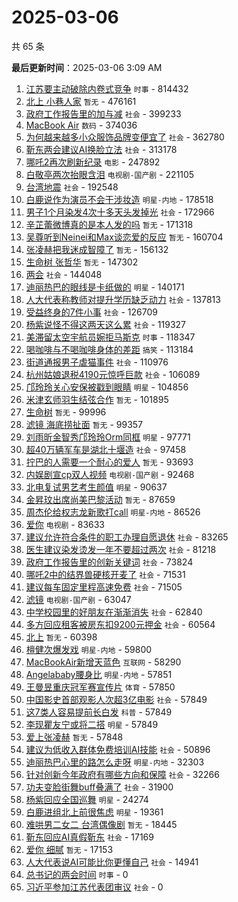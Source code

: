 # 2025-03-06

共 65 条


<!-- BEGIN -->

**最后更新时间**：2025-03-06 3:09 AM
1. [江苏要主动破除内卷式竞争](https://m.weibo.cn/search?containerid=100103type%3D1%26t%3D10%26q%3D%23%E6%B1%9F%E8%8B%8F%E8%A6%81%E4%B8%BB%E5%8A%A8%E7%A0%B4%E9%99%A4%E5%86%85%E5%8D%B7%E5%BC%8F%E7%AB%9E%E4%BA%89%23&stream_entry_id=31&isnewpage=1&extparam=seat%3D1%26filter_type%3Drealtimehot%26realpos%3D1%26c_type%3D31%26cate%3D5001%26band_rank%3D1%26lcate%3D5001%26stream_entry_id%3D31%26pos%3D0%26q%3D%2523%25E6%25B1%259F%25E8%258B%258F%25E8%25A6%2581%25E4%25B8%25BB%25E5%258A%25A8%25E7%25A0%25B4%25E9%2599%25A4%25E5%2586%2585%25E5%258D%25B7%25E5%25BC%258F%25E7%25AB%259E%25E4%25BA%2589%2523%26dgr%3D0%26flag%3D1%26display_time%3D1741192686%26pre_seqid%3D17411926859970364372757) `时事` - 814432
2. [北上 小巷人家](https://m.weibo.cn/search?containerid=100103type%3D1%26t%3D10%26q%3D%E5%8C%97%E4%B8%8A+%E5%B0%8F%E5%B7%B7%E4%BA%BA%E5%AE%B6&stream_entry_id=31&isnewpage=1&extparam=seat%3D1%26filter_type%3Drealtimehot%26realpos%3D2%26c_type%3D31%26cate%3D5001%26band_rank%3D2%26lcate%3D5001%26stream_entry_id%3D31%26pos%3D1%26q%3D%25E5%258C%2597%25E4%25B8%258A%2520%25E5%25B0%258F%25E5%25B7%25B7%25E4%25BA%25BA%25E5%25AE%25B6%26dgr%3D0%26flag%3D2%26display_time%3D1741192686%26pre_seqid%3D17411926859970364372757) `暂无` - 476161
3. [政府工作报告里的加与减](https://m.weibo.cn/search?containerid=100103type%3D1%26t%3D10%26q%3D%23%E6%94%BF%E5%BA%9C%E5%B7%A5%E4%BD%9C%E6%8A%A5%E5%91%8A%E9%87%8C%E7%9A%84%E5%8A%A0%E4%B8%8E%E5%87%8F%23&stream_entry_id=31&isnewpage=1&extparam=seat%3D1%26filter_type%3Drealtimehot%26realpos%3D3%26c_type%3D31%26cate%3D5001%26band_rank%3D3%26lcate%3D5001%26stream_entry_id%3D31%26pos%3D2%26q%3D%2523%25E6%2594%25BF%25E5%25BA%259C%25E5%25B7%25A5%25E4%25BD%259C%25E6%258A%25A5%25E5%2591%258A%25E9%2587%258C%25E7%259A%2584%25E5%258A%25A0%25E4%25B8%258E%25E5%2587%258F%2523%26dgr%3D0%26flag%3D0%26display_time%3D1741192686%26pre_seqid%3D17411926859970364372757) `社会` - 399233
4. [MacBook Air](https://m.weibo.cn/search?containerid=100103type%3D1%26t%3D10%26q%3D%23MacBook+Air%23&stream_entry_id=31&isnewpage=1&extparam=seat%3D1%26filter_type%3Drealtimehot%26realpos%3D4%26c_type%3D31%26cate%3D5001%26band_rank%3D4%26lcate%3D5001%26stream_entry_id%3D31%26pos%3D3%26q%3D%2523MacBook%2520Air%2523%26dgr%3D0%26flag%3D1%26display_time%3D1741192686%26pre_seqid%3D17411926859970364372757) `数码` - 374036
5. [为何越来越多小众服饰品牌变便宜了](https://m.weibo.cn/search?containerid=100103type%3D1%26t%3D10%26q%3D%23%E4%B8%BA%E4%BD%95%E8%B6%8A%E6%9D%A5%E8%B6%8A%E5%A4%9A%E5%B0%8F%E4%BC%97%E6%9C%8D%E9%A5%B0%E5%93%81%E7%89%8C%E5%8F%98%E4%BE%BF%E5%AE%9C%E4%BA%86%23&stream_entry_id=31&isnewpage=1&extparam=seat%3D1%26filter_type%3Drealtimehot%26realpos%3D5%26c_type%3D31%26cate%3D5001%26band_rank%3D5%26lcate%3D5001%26stream_entry_id%3D31%26pos%3D4%26q%3D%2523%25E4%25B8%25BA%25E4%25BD%2595%25E8%25B6%258A%25E6%259D%25A5%25E8%25B6%258A%25E5%25A4%259A%25E5%25B0%258F%25E4%25BC%2597%25E6%259C%258D%25E9%25A5%25B0%25E5%2593%2581%25E7%2589%258C%25E5%258F%2598%25E4%25BE%25BF%25E5%25AE%259C%25E4%25BA%2586%2523%26dgr%3D0%26flag%3D1%26display_time%3D1741192686%26pre_seqid%3D17411926859970364372757) `社会` - 362780
6. [靳东两会建议AI换脸立法](https://m.weibo.cn/search?containerid=100103type%3D1%26t%3D10%26q%3D%23%E9%9D%B3%E4%B8%9C%E4%B8%A4%E4%BC%9A%E5%BB%BA%E8%AE%AEAI%E6%8D%A2%E8%84%B8%E7%AB%8B%E6%B3%95%23&stream_entry_id=31&isnewpage=1&extparam=seat%3D1%26filter_type%3Drealtimehot%26realpos%3D6%26c_type%3D31%26cate%3D5001%26band_rank%3D6%26lcate%3D5001%26stream_entry_id%3D31%26pos%3D5%26q%3D%2523%25E9%259D%25B3%25E4%25B8%259C%25E4%25B8%25A4%25E4%25BC%259A%25E5%25BB%25BA%25E8%25AE%25AEAI%25E6%258D%25A2%25E8%2584%25B8%25E7%25AB%258B%25E6%25B3%2595%2523%26dgr%3D0%26flag%3D0%26display_time%3D1741192686%26pre_seqid%3D17411926859970364372757) `社会` - 313178
7. [哪吒2再次刷新纪录](https://m.weibo.cn/search?containerid=100103type%3D1%26t%3D10%26q%3D%23%E5%93%AA%E5%90%922%E5%86%8D%E6%AC%A1%E5%88%B7%E6%96%B0%E7%BA%AA%E5%BD%95%23&stream_entry_id=31&isnewpage=1&extparam=seat%3D1%26filter_type%3Drealtimehot%26realpos%3D7%26c_type%3D31%26cate%3D5001%26band_rank%3D7%26lcate%3D5001%26stream_entry_id%3D31%26pos%3D6%26q%3D%2523%25E5%2593%25AA%25E5%2590%25922%25E5%2586%258D%25E6%25AC%25A1%25E5%2588%25B7%25E6%2596%25B0%25E7%25BA%25AA%25E5%25BD%2595%2523%26dgr%3D0%26flag%3D0%26display_time%3D1741192686%26pre_seqid%3D17411926859970364372757) `电影` - 247892
8. [白敬亭两次抬眼含泪](https://m.weibo.cn/search?containerid=100103type%3D1%26t%3D10%26q%3D%23%E7%99%BD%E6%95%AC%E4%BA%AD%E4%B8%A4%E6%AC%A1%E6%8A%AC%E7%9C%BC%E5%90%AB%E6%B3%AA%23&stream_entry_id=31&isnewpage=1&extparam=seat%3D1%26filter_type%3Drealtimehot%26realpos%3D8%26c_type%3D31%26cate%3D5001%26band_rank%3D8%26lcate%3D5001%26stream_entry_id%3D31%26pos%3D7%26q%3D%2523%25E7%2599%25BD%25E6%2595%25AC%25E4%25BA%25AD%25E4%25B8%25A4%25E6%25AC%25A1%25E6%258A%25AC%25E7%259C%25BC%25E5%2590%25AB%25E6%25B3%25AA%2523%26dgr%3D0%26flag%3D1%26display_time%3D1741192686%26pre_seqid%3D17411926859970364372757) `电视剧-国产剧` - 221105
9. [台湾地震](https://m.weibo.cn/search?containerid=100103type%3D1%26t%3D10%26q%3D%E5%8F%B0%E6%B9%BE%E5%9C%B0%E9%9C%87&stream_entry_id=31&isnewpage=1&extparam=seat%3D1%26filter_type%3Drealtimehot%26realpos%3D9%26c_type%3D31%26cate%3D5001%26band_rank%3D9%26lcate%3D5001%26stream_entry_id%3D31%26pos%3D8%26q%3D%25E5%258F%25B0%25E6%25B9%25BE%25E5%259C%25B0%25E9%259C%2587%26dgr%3D0%26flag%3D1%26display_time%3D1741192686%26pre_seqid%3D17411926859970364372757) `社会` - 192548
10. [白鹿说作为演员不会干涉妆造](https://m.weibo.cn/search?containerid=100103type%3D1%26t%3D10%26q%3D%23%E7%99%BD%E9%B9%BF%E8%AF%B4%E4%BD%9C%E4%B8%BA%E6%BC%94%E5%91%98%E4%B8%8D%E4%BC%9A%E5%B9%B2%E6%B6%89%E5%A6%86%E9%80%A0%23&stream_entry_id=31&isnewpage=1&extparam=seat%3D1%26filter_type%3Drealtimehot%26realpos%3D10%26c_type%3D31%26cate%3D5001%26band_rank%3D10%26lcate%3D5001%26stream_entry_id%3D31%26pos%3D9%26q%3D%2523%25E7%2599%25BD%25E9%25B9%25BF%25E8%25AF%25B4%25E4%25BD%259C%25E4%25B8%25BA%25E6%25BC%2594%25E5%2591%2598%25E4%25B8%258D%25E4%25BC%259A%25E5%25B9%25B2%25E6%25B6%2589%25E5%25A6%2586%25E9%2580%25A0%2523%26dgr%3D0%26flag%3D0%26display_time%3D1741192686%26pre_seqid%3D17411926859970364372757) `明星-内地` - 178518
11. [男子1个月染发4次十多天头发掉光](https://m.weibo.cn/search?containerid=100103type%3D1%26t%3D10%26q%3D%23%E7%94%B7%E5%AD%901%E4%B8%AA%E6%9C%88%E6%9F%93%E5%8F%914%E6%AC%A1%E5%8D%81%E5%A4%9A%E5%A4%A9%E5%A4%B4%E5%8F%91%E6%8E%89%E5%85%89%23&stream_entry_id=31&isnewpage=1&extparam=seat%3D1%26filter_type%3Drealtimehot%26realpos%3D11%26c_type%3D31%26cate%3D5001%26band_rank%3D11%26lcate%3D5001%26stream_entry_id%3D31%26pos%3D10%26q%3D%2523%25E7%2594%25B7%25E5%25AD%25901%25E4%25B8%25AA%25E6%259C%2588%25E6%259F%2593%25E5%258F%25914%25E6%25AC%25A1%25E5%258D%2581%25E5%25A4%259A%25E5%25A4%25A9%25E5%25A4%25B4%25E5%258F%2591%25E6%258E%2589%25E5%2585%2589%2523%26dgr%3D0%26flag%3D1%26display_time%3D1741192686%26pre_seqid%3D17411926859970364372757) `社会` - 172966
12. [辛芷蕾微博真的是本人发的吗](https://m.weibo.cn/search?containerid=100103type%3D1%26t%3D10%26q%3D%E8%BE%9B%E8%8A%B7%E8%95%BE%E5%BE%AE%E5%8D%9A%E7%9C%9F%E7%9A%84%E6%98%AF%E6%9C%AC%E4%BA%BA%E5%8F%91%E7%9A%84%E5%90%97&stream_entry_id=31&isnewpage=1&extparam=seat%3D1%26filter_type%3Drealtimehot%26realpos%3D12%26c_type%3D31%26cate%3D5001%26band_rank%3D12%26lcate%3D5001%26stream_entry_id%3D31%26pos%3D11%26q%3D%25E8%25BE%259B%25E8%258A%25B7%25E8%2595%25BE%25E5%25BE%25AE%25E5%258D%259A%25E7%259C%259F%25E7%259A%2584%25E6%2598%25AF%25E6%259C%25AC%25E4%25BA%25BA%25E5%258F%2591%25E7%259A%2584%25E5%2590%2597%26dgr%3D0%26flag%3D2%26display_time%3D1741192686%26pre_seqid%3D17411926859970364372757) `暂无` - 171318
13. [吴尊听到Neinei和Max谈恋爱的反应](https://m.weibo.cn/search?containerid=100103type%3D1%26t%3D10%26q%3D%E5%90%B4%E5%B0%8A%E5%90%AC%E5%88%B0Neinei%E5%92%8CMax%E8%B0%88%E6%81%8B%E7%88%B1%E7%9A%84%E5%8F%8D%E5%BA%94&stream_entry_id=31&isnewpage=1&extparam=seat%3D1%26filter_type%3Drealtimehot%26realpos%3D13%26c_type%3D31%26cate%3D5001%26band_rank%3D13%26lcate%3D5001%26stream_entry_id%3D31%26pos%3D12%26q%3D%25E5%2590%25B4%25E5%25B0%258A%25E5%2590%25AC%25E5%2588%25B0Neinei%25E5%2592%258CMax%25E8%25B0%2588%25E6%2581%258B%25E7%2588%25B1%25E7%259A%2584%25E5%258F%258D%25E5%25BA%2594%26dgr%3D0%26flag%3D2%26display_time%3D1741192686%26pre_seqid%3D17411926859970364372757) `暂无` - 160704
14. [张凌赫把我迷成智障了](https://m.weibo.cn/search?containerid=100103type%3D1%26t%3D10%26q%3D%E5%BC%A0%E5%87%8C%E8%B5%AB%E6%8A%8A%E6%88%91%E8%BF%B7%E6%88%90%E6%99%BA%E9%9A%9C%E4%BA%86&stream_entry_id=31&isnewpage=1&extparam=seat%3D1%26filter_type%3Drealtimehot%26realpos%3D14%26c_type%3D31%26cate%3D5001%26band_rank%3D14%26lcate%3D5001%26stream_entry_id%3D31%26pos%3D13%26q%3D%25E5%25BC%25A0%25E5%2587%258C%25E8%25B5%25AB%25E6%258A%258A%25E6%2588%2591%25E8%25BF%25B7%25E6%2588%2590%25E6%2599%25BA%25E9%259A%259C%25E4%25BA%2586%26dgr%3D0%26flag%3D0%26display_time%3D1741192686%26pre_seqid%3D17411926859970364372757) `暂无` - 156132
15. [生命树 张哲华](https://m.weibo.cn/search?containerid=100103type%3D1%26t%3D10%26q%3D%E7%94%9F%E5%91%BD%E6%A0%91+%E5%BC%A0%E5%93%B2%E5%8D%8E&stream_entry_id=31&isnewpage=1&extparam=seat%3D1%26filter_type%3Drealtimehot%26realpos%3D15%26c_type%3D31%26cate%3D5001%26band_rank%3D15%26lcate%3D5001%26stream_entry_id%3D31%26pos%3D14%26q%3D%25E7%2594%259F%25E5%2591%25BD%25E6%25A0%2591%2520%25E5%25BC%25A0%25E5%2593%25B2%25E5%258D%258E%26dgr%3D0%26flag%3D0%26display_time%3D1741192686%26pre_seqid%3D17411926859970364372757) `暂无` - 147302
16. [两会](https://m.weibo.cn/search?containerid=100103type%3D1%26t%3D10%26q%3D%E4%B8%A4%E4%BC%9A&stream_entry_id=31&isnewpage=1&extparam=seat%3D1%26filter_type%3Drealtimehot%26realpos%3D16%26c_type%3D31%26cate%3D5001%26band_rank%3D16%26lcate%3D5001%26stream_entry_id%3D31%26pos%3D15%26q%3D%25E4%25B8%25A4%25E4%25BC%259A%26dgr%3D0%26flag%3D0%26display_time%3D1741192686%26pre_seqid%3D17411926859970364372757) `社会` - 144048
17. [迪丽热巴的眼线是卡纸做的](https://m.weibo.cn/search?containerid=100103type%3D1%26t%3D10%26q%3D%23%E8%BF%AA%E4%B8%BD%E7%83%AD%E5%B7%B4%E7%9A%84%E7%9C%BC%E7%BA%BF%E6%98%AF%E5%8D%A1%E7%BA%B8%E5%81%9A%E7%9A%84%23&stream_entry_id=31&isnewpage=1&extparam=seat%3D1%26filter_type%3Drealtimehot%26realpos%3D17%26c_type%3D31%26cate%3D5001%26band_rank%3D17%26lcate%3D5001%26stream_entry_id%3D31%26pos%3D16%26q%3D%2523%25E8%25BF%25AA%25E4%25B8%25BD%25E7%2583%25AD%25E5%25B7%25B4%25E7%259A%2584%25E7%259C%25BC%25E7%25BA%25BF%25E6%2598%25AF%25E5%258D%25A1%25E7%25BA%25B8%25E5%2581%259A%25E7%259A%2584%2523%26dgr%3D0%26flag%3D0%26display_time%3D1741192686%26pre_seqid%3D17411926859970364372757) `明星` - 140171
18. [人大代表称教师对提升学历缺乏动力](https://m.weibo.cn/search?containerid=100103type%3D1%26t%3D10%26q%3D%23%E4%BA%BA%E5%A4%A7%E4%BB%A3%E8%A1%A8%E7%A7%B0%E6%95%99%E5%B8%88%E5%AF%B9%E6%8F%90%E5%8D%87%E5%AD%A6%E5%8E%86%E7%BC%BA%E4%B9%8F%E5%8A%A8%E5%8A%9B%23&stream_entry_id=31&isnewpage=1&extparam=seat%3D1%26filter_type%3Drealtimehot%26realpos%3D18%26c_type%3D31%26cate%3D5001%26band_rank%3D18%26lcate%3D5001%26stream_entry_id%3D31%26pos%3D17%26q%3D%2523%25E4%25BA%25BA%25E5%25A4%25A7%25E4%25BB%25A3%25E8%25A1%25A8%25E7%25A7%25B0%25E6%2595%2599%25E5%25B8%2588%25E5%25AF%25B9%25E6%258F%2590%25E5%258D%2587%25E5%25AD%25A6%25E5%258E%2586%25E7%25BC%25BA%25E4%25B9%258F%25E5%258A%25A8%25E5%258A%259B%2523%26dgr%3D0%26flag%3D0%26display_time%3D1741192686%26pre_seqid%3D17411926859970364372757) `社会` - 137813
19. [受益终身的7件小事](https://m.weibo.cn/search?containerid=100103type%3D1%26t%3D10%26q%3D%23%E5%8F%97%E7%9B%8A%E7%BB%88%E8%BA%AB%E7%9A%847%E4%BB%B6%E5%B0%8F%E4%BA%8B%23&stream_entry_id=31&isnewpage=1&extparam=seat%3D1%26filter_type%3Drealtimehot%26realpos%3D19%26c_type%3D31%26cate%3D5001%26band_rank%3D19%26lcate%3D5001%26stream_entry_id%3D31%26pos%3D18%26q%3D%2523%25E5%258F%2597%25E7%259B%258A%25E7%25BB%2588%25E8%25BA%25AB%25E7%259A%25847%25E4%25BB%25B6%25E5%25B0%258F%25E4%25BA%258B%2523%26dgr%3D0%26flag%3D1%26display_time%3D1741192686%26pre_seqid%3D17411926859970364372757) `社会` - 126709
20. [杨紫说怪不得这两天这么累](https://m.weibo.cn/search?containerid=100103type%3D1%26t%3D10%26q%3D%23%E6%9D%A8%E7%B4%AB%E8%AF%B4%E6%80%AA%E4%B8%8D%E5%BE%97%E8%BF%99%E4%B8%A4%E5%A4%A9%E8%BF%99%E4%B9%88%E7%B4%AF%23&stream_entry_id=31&isnewpage=1&extparam=seat%3D1%26filter_type%3Drealtimehot%26realpos%3D20%26c_type%3D31%26cate%3D5001%26band_rank%3D20%26lcate%3D5001%26stream_entry_id%3D31%26pos%3D19%26q%3D%2523%25E6%259D%25A8%25E7%25B4%25AB%25E8%25AF%25B4%25E6%2580%25AA%25E4%25B8%258D%25E5%25BE%2597%25E8%25BF%2599%25E4%25B8%25A4%25E5%25A4%25A9%25E8%25BF%2599%25E4%25B9%2588%25E7%25B4%25AF%2523%26dgr%3D0%26flag%3D0%26display_time%3D1741192686%26pre_seqid%3D17411926859970364372757) `社会` - 119327
21. [美滞留太空宇航员婉拒马斯克](https://m.weibo.cn/search?containerid=100103type%3D1%26t%3D10%26q%3D%23%E7%BE%8E%E6%BB%9E%E7%95%99%E5%A4%AA%E7%A9%BA%E5%AE%87%E8%88%AA%E5%91%98%E5%A9%89%E6%8B%92%E9%A9%AC%E6%96%AF%E5%85%8B%23&stream_entry_id=31&isnewpage=1&extparam=seat%3D1%26filter_type%3Drealtimehot%26realpos%3D21%26c_type%3D31%26cate%3D5001%26band_rank%3D21%26lcate%3D5001%26stream_entry_id%3D31%26pos%3D20%26q%3D%2523%25E7%25BE%258E%25E6%25BB%259E%25E7%2595%2599%25E5%25A4%25AA%25E7%25A9%25BA%25E5%25AE%2587%25E8%2588%25AA%25E5%2591%2598%25E5%25A9%2589%25E6%258B%2592%25E9%25A9%25AC%25E6%2596%25AF%25E5%2585%258B%2523%26dgr%3D0%26flag%3D0%26display_time%3D1741192686%26pre_seqid%3D17411926859970364372757) `时事` - 118347
22. [喝咖啡与不喝咖啡身体的差距](https://m.weibo.cn/search?containerid=100103type%3D1%26t%3D10%26q%3D%E5%96%9D%E5%92%96%E5%95%A1%E4%B8%8E%E4%B8%8D%E5%96%9D%E5%92%96%E5%95%A1%E8%BA%AB%E4%BD%93%E7%9A%84%E5%B7%AE%E8%B7%9D&stream_entry_id=31&isnewpage=1&extparam=seat%3D1%26filter_type%3Drealtimehot%26realpos%3D22%26c_type%3D31%26cate%3D5001%26band_rank%3D22%26lcate%3D5001%26stream_entry_id%3D31%26pos%3D21%26q%3D%25E5%2596%259D%25E5%2592%2596%25E5%2595%25A1%25E4%25B8%258E%25E4%25B8%258D%25E5%2596%259D%25E5%2592%2596%25E5%2595%25A1%25E8%25BA%25AB%25E4%25BD%2593%25E7%259A%2584%25E5%25B7%25AE%25E8%25B7%259D%26dgr%3D0%26flag%3D0%26display_time%3D1741192686%26pre_seqid%3D17411926859970364372757) `搞笑` - 113184
23. [街道通报男子虐猫事件](https://m.weibo.cn/search?containerid=100103type%3D1%26t%3D10%26q%3D%23%E8%A1%97%E9%81%93%E9%80%9A%E6%8A%A5%E7%94%B7%E5%AD%90%E8%99%90%E7%8C%AB%E4%BA%8B%E4%BB%B6%23&stream_entry_id=31&isnewpage=1&extparam=seat%3D1%26filter_type%3Drealtimehot%26realpos%3D23%26c_type%3D31%26cate%3D5001%26band_rank%3D23%26lcate%3D5001%26stream_entry_id%3D31%26pos%3D22%26q%3D%2523%25E8%25A1%2597%25E9%2581%2593%25E9%2580%259A%25E6%258A%25A5%25E7%2594%25B7%25E5%25AD%2590%25E8%2599%2590%25E7%258C%25AB%25E4%25BA%258B%25E4%25BB%25B6%2523%26dgr%3D0%26flag%3D1%26display_time%3D1741192686%26pre_seqid%3D17411926859970364372757) `社会` - 110976
24. [杭州姑娘退税4190元惊呼巨款](https://m.weibo.cn/search?containerid=100103type%3D1%26t%3D10%26q%3D%23%E6%9D%AD%E5%B7%9E%E5%A7%91%E5%A8%98%E9%80%80%E7%A8%8E4190%E5%85%83%E6%83%8A%E5%91%BC%E5%B7%A8%E6%AC%BE%23&stream_entry_id=31&isnewpage=1&extparam=seat%3D1%26filter_type%3Drealtimehot%26realpos%3D24%26c_type%3D31%26cate%3D5001%26band_rank%3D24%26lcate%3D5001%26stream_entry_id%3D31%26pos%3D23%26q%3D%2523%25E6%259D%25AD%25E5%25B7%259E%25E5%25A7%2591%25E5%25A8%2598%25E9%2580%2580%25E7%25A8%258E4190%25E5%2585%2583%25E6%2583%258A%25E5%2591%25BC%25E5%25B7%25A8%25E6%25AC%25BE%2523%26dgr%3D0%26flag%3D0%26display_time%3D1741192686%26pre_seqid%3D17411926859970364372757) `社会` - 106089
25. [邝玲玲关心安保被戳到眼睛](https://m.weibo.cn/search?containerid=100103type%3D1%26t%3D10%26q%3D%23%E9%82%9D%E7%8E%B2%E7%8E%B2%E5%85%B3%E5%BF%83%E5%AE%89%E4%BF%9D%E8%A2%AB%E6%88%B3%E5%88%B0%E7%9C%BC%E7%9D%9B%23&stream_entry_id=31&isnewpage=1&extparam=seat%3D1%26filter_type%3Drealtimehot%26realpos%3D25%26c_type%3D31%26cate%3D5001%26band_rank%3D25%26lcate%3D5001%26stream_entry_id%3D31%26pos%3D24%26q%3D%2523%25E9%2582%259D%25E7%258E%25B2%25E7%258E%25B2%25E5%2585%25B3%25E5%25BF%2583%25E5%25AE%2589%25E4%25BF%259D%25E8%25A2%25AB%25E6%2588%25B3%25E5%2588%25B0%25E7%259C%25BC%25E7%259D%259B%2523%26dgr%3D0%26flag%3D0%26display_time%3D1741192686%26pre_seqid%3D17411926859970364372757) `明星` - 104856
26. [米津玄师羽生结弦合作](https://m.weibo.cn/search?containerid=100103type%3D1%26t%3D10%26q%3D%E7%B1%B3%E6%B4%A5%E7%8E%84%E5%B8%88%E7%BE%BD%E7%94%9F%E7%BB%93%E5%BC%A6%E5%90%88%E4%BD%9C&stream_entry_id=31&isnewpage=1&extparam=seat%3D1%26filter_type%3Drealtimehot%26realpos%3D26%26c_type%3D31%26cate%3D5001%26band_rank%3D26%26lcate%3D5001%26stream_entry_id%3D31%26pos%3D25%26q%3D%25E7%25B1%25B3%25E6%25B4%25A5%25E7%258E%2584%25E5%25B8%2588%25E7%25BE%25BD%25E7%2594%259F%25E7%25BB%2593%25E5%25BC%25A6%25E5%2590%2588%25E4%25BD%259C%26dgr%3D0%26flag%3D0%26display_time%3D1741192686%26pre_seqid%3D17411926859970364372757) `暂无` - 101895
27. [生命树](https://m.weibo.cn/search?containerid=100103type%3D1%26t%3D10%26q%3D%E7%94%9F%E5%91%BD%E6%A0%91&stream_entry_id=31&isnewpage=1&extparam=seat%3D1%26filter_type%3Drealtimehot%26realpos%3D27%26c_type%3D31%26cate%3D5001%26band_rank%3D27%26lcate%3D5001%26stream_entry_id%3D31%26pos%3D26%26q%3D%25E7%2594%259F%25E5%2591%25BD%25E6%25A0%2591%26dgr%3D0%26flag%3D0%26display_time%3D1741192686%26pre_seqid%3D17411926859970364372757) `暂无` - 99996
28. [滤镜 海底捞扯面](https://m.weibo.cn/search?containerid=100103type%3D1%26t%3D10%26q%3D%E6%BB%A4%E9%95%9C+%E6%B5%B7%E5%BA%95%E6%8D%9E%E6%89%AF%E9%9D%A2&stream_entry_id=31&isnewpage=1&extparam=seat%3D1%26filter_type%3Drealtimehot%26realpos%3D28%26c_type%3D31%26cate%3D5001%26band_rank%3D28%26lcate%3D5001%26stream_entry_id%3D31%26pos%3D27%26q%3D%25E6%25BB%25A4%25E9%2595%259C%2520%25E6%25B5%25B7%25E5%25BA%2595%25E6%258D%259E%25E6%2589%25AF%25E9%259D%25A2%26dgr%3D0%26flag%3D0%26display_time%3D1741192686%26pre_seqid%3D17411926859970364372757) `暂无` - 99357
29. [刘雨昕金智秀邝玲玲Orm同框](https://m.weibo.cn/search?containerid=100103type%3D1%26t%3D10%26q%3D%23%E5%88%98%E9%9B%A8%E6%98%95%E9%87%91%E6%99%BA%E7%A7%80%E9%82%9D%E7%8E%B2%E7%8E%B2Orm%E5%90%8C%E6%A1%86%23&stream_entry_id=31&isnewpage=1&extparam=seat%3D1%26lcate%3D5001%26band_rank%3D14%26dgr%3D0%26filter_type%3Drealtimehot%26cate%3D5001%26c_type%3D31%26realpos%3D14%26q%3D%2523%25E5%2588%2598%25E9%259B%25A8%25E6%2598%2595%25E9%2587%2591%25E6%2599%25BA%25E7%25A7%2580%25E9%2582%259D%25E7%258E%25B2%25E7%258E%25B2Orm%25E5%2590%258C%25E6%25A1%2586%2523%26flag%3D1%26pos%3D13%26stream_entry_id%3D31%26display_time%3D1741195401%26pre_seqid%3D17411954016099363186034) `明星` - 97771
30. [超40万辆军车是湖北十堰造](https://m.weibo.cn/search?containerid=100103type%3D1%26t%3D10%26q%3D%23%E8%B6%8540%E4%B8%87%E8%BE%86%E5%86%9B%E8%BD%A6%E6%98%AF%E6%B9%96%E5%8C%97%E5%8D%81%E5%A0%B0%E9%80%A0%23&stream_entry_id=31&isnewpage=1&extparam=seat%3D1%26lcate%3D5001%26band_rank%3D16%26dgr%3D0%26filter_type%3Drealtimehot%26cate%3D5001%26c_type%3D31%26realpos%3D16%26q%3D%2523%25E8%25B6%258540%25E4%25B8%2587%25E8%25BE%2586%25E5%2586%259B%25E8%25BD%25A6%25E6%2598%25AF%25E6%25B9%2596%25E5%258C%2597%25E5%258D%2581%25E5%25A0%25B0%25E9%2580%25A0%2523%26flag%3D0%26pos%3D15%26stream_entry_id%3D31%26display_time%3D1741195401%26pre_seqid%3D17411954016099363186034) `社会` - 97458
31. [拧巴的人需要一个耐心的爱人](https://m.weibo.cn/search?containerid=100103type%3D1%26t%3D10%26q%3D%E6%8B%A7%E5%B7%B4%E7%9A%84%E4%BA%BA%E9%9C%80%E8%A6%81%E4%B8%80%E4%B8%AA%E8%80%90%E5%BF%83%E7%9A%84%E7%88%B1%E4%BA%BA&stream_entry_id=31&isnewpage=1&extparam=seat%3D1%26filter_type%3Drealtimehot%26realpos%3D29%26c_type%3D31%26cate%3D5001%26band_rank%3D29%26lcate%3D5001%26stream_entry_id%3D31%26pos%3D28%26q%3D%25E6%258B%25A7%25E5%25B7%25B4%25E7%259A%2584%25E4%25BA%25BA%25E9%259C%2580%25E8%25A6%2581%25E4%25B8%2580%25E4%25B8%25AA%25E8%2580%2590%25E5%25BF%2583%25E7%259A%2584%25E7%2588%25B1%25E4%25BA%25BA%26dgr%3D0%26flag%3D1%26display_time%3D1741192686%26pre_seqid%3D17411926859970364372757) `暂无` - 93693
32. [内娱剧宣cp双人视频](https://m.weibo.cn/search?containerid=100103type%3D1%26t%3D10%26q%3D%23%E5%86%85%E5%A8%B1%E5%89%A7%E5%AE%A3cp%E5%8F%8C%E4%BA%BA%E8%A7%86%E9%A2%91%23&stream_entry_id=31&isnewpage=1&extparam=seat%3D1%26filter_type%3Drealtimehot%26realpos%3D30%26c_type%3D31%26cate%3D5001%26band_rank%3D30%26lcate%3D5001%26stream_entry_id%3D31%26pos%3D29%26q%3D%2523%25E5%2586%2585%25E5%25A8%25B1%25E5%2589%25A7%25E5%25AE%25A3cp%25E5%258F%258C%25E4%25BA%25BA%25E8%25A7%2586%25E9%25A2%2591%2523%26dgr%3D0%26flag%3D0%26display_time%3D1741192686%26pre_seqid%3D17411926859970364372757) `电视剧-国产剧` - 92468
33. [北电复试男艺考生颜值](https://m.weibo.cn/search?containerid=100103type%3D1%26t%3D10%26q%3D%23%E5%8C%97%E7%94%B5%E5%A4%8D%E8%AF%95%E7%94%B7%E8%89%BA%E8%80%83%E7%94%9F%E9%A2%9C%E5%80%BC%23&stream_entry_id=31&isnewpage=1&extparam=seat%3D1%26filter_type%3Drealtimehot%26realpos%3D31%26c_type%3D31%26cate%3D5001%26band_rank%3D31%26lcate%3D5001%26stream_entry_id%3D31%26pos%3D30%26q%3D%2523%25E5%258C%2597%25E7%2594%25B5%25E5%25A4%258D%25E8%25AF%2595%25E7%2594%25B7%25E8%2589%25BA%25E8%2580%2583%25E7%2594%259F%25E9%25A2%259C%25E5%2580%25BC%2523%26dgr%3D0%26flag%3D0%26display_time%3D1741192686%26pre_seqid%3D17411926859970364372757) `明星` - 90637
34. [金昇玟出席尚美巴黎活动](https://m.weibo.cn/search?containerid=100103type%3D1%26t%3D10%26q%3D%23%E9%87%91%E6%98%87%E7%8E%9F%E5%87%BA%E5%B8%AD%E5%B0%9A%E7%BE%8E%E5%B7%B4%E9%BB%8E%E6%B4%BB%E5%8A%A8%23&stream_entry_id=31&isnewpage=1&extparam=seat%3D1%26filter_type%3Drealtimehot%26realpos%3D49%26c_type%3D31%26cate%3D5001%26band_rank%3D49%26lcate%3D5001%26stream_entry_id%3D31%26pos%3D48%26q%3D%2523%25E9%2587%2591%25E6%2598%2587%25E7%258E%259F%25E5%2587%25BA%25E5%25B8%25AD%25E5%25B0%259A%25E7%25BE%258E%25E5%25B7%25B4%25E9%25BB%258E%25E6%25B4%25BB%25E5%258A%25A8%2523%26dgr%3D0%26flag%3D1%26display_time%3D1741192686%26pre_seqid%3D17411926859970364372757) `暂无` - 87659
35. [周杰伦给权志龙新歌打call](https://m.weibo.cn/search?containerid=100103type%3D1%26t%3D10%26q%3D%23%E5%91%A8%E6%9D%B0%E4%BC%A6%E7%BB%99%E6%9D%83%E5%BF%97%E9%BE%99%E6%96%B0%E6%AD%8C%E6%89%93call%23&stream_entry_id=31&isnewpage=1&extparam=seat%3D1%26filter_type%3Drealtimehot%26realpos%3D32%26c_type%3D31%26cate%3D5001%26band_rank%3D32%26lcate%3D5001%26stream_entry_id%3D31%26pos%3D31%26q%3D%2523%25E5%2591%25A8%25E6%259D%25B0%25E4%25BC%25A6%25E7%25BB%2599%25E6%259D%2583%25E5%25BF%2597%25E9%25BE%2599%25E6%2596%25B0%25E6%25AD%258C%25E6%2589%2593call%2523%26dgr%3D0%26flag%3D0%26display_time%3D1741192686%26pre_seqid%3D17411926859970364372757) `明星-内地` - 86526
36. [爱你](https://m.weibo.cn/search?containerid=100103type%3D1%26t%3D10%26q%3D%E7%88%B1%E4%BD%A0&stream_entry_id=31&isnewpage=1&extparam=seat%3D1%26filter_type%3Drealtimehot%26realpos%3D33%26c_type%3D31%26cate%3D5001%26band_rank%3D33%26lcate%3D5001%26stream_entry_id%3D31%26pos%3D32%26q%3D%25E7%2588%25B1%25E4%25BD%25A0%26dgr%3D0%26flag%3D0%26display_time%3D1741192686%26pre_seqid%3D17411926859970364372757) `电视剧` - 83633
37. [建议允许符合条件的职工办理自愿退休](https://m.weibo.cn/search?containerid=100103type%3D1%26t%3D10%26q%3D%23%E5%BB%BA%E8%AE%AE%E5%85%81%E8%AE%B8%E7%AC%A6%E5%90%88%E6%9D%A1%E4%BB%B6%E7%9A%84%E8%81%8C%E5%B7%A5%E5%8A%9E%E7%90%86%E8%87%AA%E6%84%BF%E9%80%80%E4%BC%91%23&stream_entry_id=31&isnewpage=1&extparam=seat%3D1%26filter_type%3Drealtimehot%26realpos%3D34%26c_type%3D31%26cate%3D5001%26band_rank%3D34%26lcate%3D5001%26stream_entry_id%3D31%26pos%3D33%26q%3D%2523%25E5%25BB%25BA%25E8%25AE%25AE%25E5%2585%2581%25E8%25AE%25B8%25E7%25AC%25A6%25E5%2590%2588%25E6%259D%25A1%25E4%25BB%25B6%25E7%259A%2584%25E8%2581%258C%25E5%25B7%25A5%25E5%258A%259E%25E7%2590%2586%25E8%2587%25AA%25E6%2584%25BF%25E9%2580%2580%25E4%25BC%2591%2523%26dgr%3D0%26flag%3D0%26display_time%3D1741192686%26pre_seqid%3D17411926859970364372757) `社会` - 83265
38. [医生建议染发烫发一年不要超过两次](https://m.weibo.cn/search?containerid=100103type%3D1%26t%3D10%26q%3D%23%E5%8C%BB%E7%94%9F%E5%BB%BA%E8%AE%AE%E6%9F%93%E5%8F%91%E7%83%AB%E5%8F%91%E4%B8%80%E5%B9%B4%E4%B8%8D%E8%A6%81%E8%B6%85%E8%BF%87%E4%B8%A4%E6%AC%A1%23&stream_entry_id=31&isnewpage=1&extparam=seat%3D1%26filter_type%3Drealtimehot%26realpos%3D35%26c_type%3D31%26cate%3D5001%26band_rank%3D35%26lcate%3D5001%26stream_entry_id%3D31%26pos%3D34%26q%3D%2523%25E5%258C%25BB%25E7%2594%259F%25E5%25BB%25BA%25E8%25AE%25AE%25E6%259F%2593%25E5%258F%2591%25E7%2583%25AB%25E5%258F%2591%25E4%25B8%2580%25E5%25B9%25B4%25E4%25B8%258D%25E8%25A6%2581%25E8%25B6%2585%25E8%25BF%2587%25E4%25B8%25A4%25E6%25AC%25A1%2523%26dgr%3D0%26flag%3D1%26display_time%3D1741192686%26pre_seqid%3D17411926859970364372757) `社会` - 81218
39. [政府工作报告里的创新关键词](https://m.weibo.cn/search?containerid=100103type%3D1%26t%3D10%26q%3D%23%E6%94%BF%E5%BA%9C%E5%B7%A5%E4%BD%9C%E6%8A%A5%E5%91%8A%E9%87%8C%E7%9A%84%E5%88%9B%E6%96%B0%E5%85%B3%E9%94%AE%E8%AF%8D%23&stream_entry_id=31&isnewpage=1&extparam=seat%3D1%26pos%3D2%26q%3D%2523%25E6%2594%25BF%25E5%25BA%259C%25E5%25B7%25A5%25E4%25BD%259C%25E6%258A%25A5%25E5%2591%258A%25E9%2587%258C%25E7%259A%2584%25E5%2588%259B%25E6%2596%25B0%25E5%2585%25B3%25E9%2594%25AE%25E8%25AF%258D%2523%26stream_entry_id%3D31%26realpos%3D3%26dgr%3D0%26filter_type%3Drealtimehot%26band_rank%3D3%26c_type%3D31%26lcate%3D5001%26flag%3D0%26cate%3D5001%26display_time%3D1741199715%26pre_seqid%3D174119971510103669904159) `社会` - 73824
40. [哪吒2中的结界兽硬核开麦了](https://m.weibo.cn/search?containerid=100103type%3D1%26t%3D10%26q%3D%23%E5%93%AA%E5%90%922%E4%B8%AD%E7%9A%84%E7%BB%93%E7%95%8C%E5%85%BD%E7%A1%AC%E6%A0%B8%E5%BC%80%E9%BA%A6%E4%BA%86%23&stream_entry_id=31&isnewpage=1&extparam=seat%3D1%26filter_type%3Drealtimehot%26realpos%3D36%26c_type%3D31%26cate%3D5001%26band_rank%3D36%26lcate%3D5001%26stream_entry_id%3D31%26pos%3D35%26q%3D%2523%25E5%2593%25AA%25E5%2590%25922%25E4%25B8%25AD%25E7%259A%2584%25E7%25BB%2593%25E7%2595%258C%25E5%2585%25BD%25E7%25A1%25AC%25E6%25A0%25B8%25E5%25BC%2580%25E9%25BA%25A6%25E4%25BA%2586%2523%26dgr%3D0%26flag%3D1%26display_time%3D1741192686%26pre_seqid%3D17411926859970364372757) `社会` - 71531
41. [建议每车固定里程高速免费](https://m.weibo.cn/search?containerid=100103type%3D1%26t%3D10%26q%3D%23%E5%BB%BA%E8%AE%AE%E6%AF%8F%E8%BD%A6%E5%9B%BA%E5%AE%9A%E9%87%8C%E7%A8%8B%E9%AB%98%E9%80%9F%E5%85%8D%E8%B4%B9%23&stream_entry_id=31&isnewpage=1&extparam=seat%3D1%26filter_type%3Drealtimehot%26realpos%3D37%26c_type%3D31%26cate%3D5001%26band_rank%3D37%26lcate%3D5001%26stream_entry_id%3D31%26pos%3D36%26q%3D%2523%25E5%25BB%25BA%25E8%25AE%25AE%25E6%25AF%258F%25E8%25BD%25A6%25E5%259B%25BA%25E5%25AE%259A%25E9%2587%258C%25E7%25A8%258B%25E9%25AB%2598%25E9%2580%259F%25E5%2585%258D%25E8%25B4%25B9%2523%26dgr%3D0%26flag%3D0%26display_time%3D1741192686%26pre_seqid%3D17411926859970364372757) `社会` - 71505
42. [滤镜](https://m.weibo.cn/search?containerid=100103type%3D1%26t%3D10%26q%3D%E6%BB%A4%E9%95%9C&stream_entry_id=31&isnewpage=1&extparam=seat%3D1%26filter_type%3Drealtimehot%26realpos%3D38%26c_type%3D31%26cate%3D5001%26band_rank%3D38%26lcate%3D5001%26stream_entry_id%3D31%26pos%3D37%26q%3D%25E6%25BB%25A4%25E9%2595%259C%26dgr%3D0%26flag%3D0%26display_time%3D1741192686%26pre_seqid%3D17411926859970364372757) `电视剧-国产剧` - 63047
43. [中学校园里的好朋友在渐渐消失](https://m.weibo.cn/search?containerid=100103type%3D1%26t%3D10%26q%3D%23%E4%B8%AD%E5%AD%A6%E6%A0%A1%E5%9B%AD%E9%87%8C%E7%9A%84%E5%A5%BD%E6%9C%8B%E5%8F%8B%E5%9C%A8%E6%B8%90%E6%B8%90%E6%B6%88%E5%A4%B1%23&stream_entry_id=31&isnewpage=1&extparam=seat%3D1%26filter_type%3Drealtimehot%26realpos%3D39%26c_type%3D31%26cate%3D5001%26band_rank%3D39%26lcate%3D5001%26stream_entry_id%3D31%26pos%3D38%26q%3D%2523%25E4%25B8%25AD%25E5%25AD%25A6%25E6%25A0%25A1%25E5%259B%25AD%25E9%2587%258C%25E7%259A%2584%25E5%25A5%25BD%25E6%259C%258B%25E5%258F%258B%25E5%259C%25A8%25E6%25B8%2590%25E6%25B8%2590%25E6%25B6%2588%25E5%25A4%25B1%2523%26dgr%3D0%26flag%3D1%26display_time%3D1741192686%26pre_seqid%3D17411926859970364372757) `社会` - 62840
44. [多方回应租客被房东扣9200元押金](https://m.weibo.cn/search?containerid=100103type%3D1%26t%3D10%26q%3D%23%E5%A4%9A%E6%96%B9%E5%9B%9E%E5%BA%94%E7%A7%9F%E5%AE%A2%E8%A2%AB%E6%88%BF%E4%B8%9C%E6%89%A39200%E5%85%83%E6%8A%BC%E9%87%91%23&stream_entry_id=31&isnewpage=1&extparam=seat%3D1%26filter_type%3Drealtimehot%26realpos%3D40%26c_type%3D31%26cate%3D5001%26band_rank%3D40%26lcate%3D5001%26stream_entry_id%3D31%26pos%3D39%26q%3D%2523%25E5%25A4%259A%25E6%2596%25B9%25E5%259B%259E%25E5%25BA%2594%25E7%25A7%259F%25E5%25AE%25A2%25E8%25A2%25AB%25E6%2588%25BF%25E4%25B8%259C%25E6%2589%25A39200%25E5%2585%2583%25E6%258A%25BC%25E9%2587%2591%2523%26dgr%3D0%26flag%3D0%26display_time%3D1741192686%26pre_seqid%3D17411926859970364372757) `社会` - 60564
45. [北上](https://m.weibo.cn/search?containerid=100103type%3D1%26t%3D10%26q%3D%E5%8C%97%E4%B8%8A&stream_entry_id=31&isnewpage=1&extparam=seat%3D1%26filter_type%3Drealtimehot%26realpos%3D41%26c_type%3D31%26cate%3D5001%26band_rank%3D41%26lcate%3D5001%26stream_entry_id%3D31%26pos%3D40%26q%3D%25E5%258C%2597%25E4%25B8%258A%26dgr%3D0%26flag%3D0%26display_time%3D1741192686%26pre_seqid%3D17411926859970364372757) `暂无` - 60398
46. [檀健次爆发戏](https://m.weibo.cn/search?containerid=100103type%3D1%26t%3D10%26q%3D%E6%AA%80%E5%81%A5%E6%AC%A1%E7%88%86%E5%8F%91%E6%88%8F&stream_entry_id=31&isnewpage=1&extparam=seat%3D1%26filter_type%3Drealtimehot%26realpos%3D42%26c_type%3D31%26cate%3D5001%26band_rank%3D42%26lcate%3D5001%26stream_entry_id%3D31%26pos%3D41%26q%3D%25E6%25AA%2580%25E5%2581%25A5%25E6%25AC%25A1%25E7%2588%2586%25E5%258F%2591%25E6%2588%258F%26dgr%3D0%26flag%3D1%26display_time%3D1741192686%26pre_seqid%3D17411926859970364372757) `明星-内地` - 59800
47. [MacBookAir新增天蓝色](https://m.weibo.cn/search?containerid=100103type%3D1%26t%3D10%26q%3D%23MacBookAir%E6%96%B0%E5%A2%9E%E5%A4%A9%E8%93%9D%E8%89%B2%23&stream_entry_id=31&isnewpage=1&extparam=seat%3D1%26filter_type%3Drealtimehot%26realpos%3D43%26c_type%3D31%26cate%3D5001%26band_rank%3D43%26lcate%3D5001%26stream_entry_id%3D31%26pos%3D42%26q%3D%2523MacBookAir%25E6%2596%25B0%25E5%25A2%259E%25E5%25A4%25A9%25E8%2593%259D%25E8%2589%25B2%2523%26dgr%3D0%26flag%3D1%26display_time%3D1741192686%26pre_seqid%3D17411926859970364372757) `互联网` - 58290
48. [Angelababy腰身比](https://m.weibo.cn/search?containerid=100103type%3D1%26t%3D10%26q%3D%23Angelababy%E8%85%B0%E8%BA%AB%E6%AF%94%23&stream_entry_id=31&isnewpage=1&extparam=seat%3D1%26filter_type%3Drealtimehot%26realpos%3D44%26c_type%3D31%26cate%3D5001%26band_rank%3D44%26lcate%3D5001%26stream_entry_id%3D31%26pos%3D43%26q%3D%2523Angelababy%25E8%2585%25B0%25E8%25BA%25AB%25E6%25AF%2594%2523%26dgr%3D0%26flag%3D0%26display_time%3D1741192686%26pre_seqid%3D17411926859970364372757) `明星-内地` - 57851
49. [王曼昱重庆冠军赛宣传片](https://m.weibo.cn/search?containerid=100103type%3D1%26t%3D10%26q%3D%23%E7%8E%8B%E6%9B%BC%E6%98%B1%E9%87%8D%E5%BA%86%E5%86%A0%E5%86%9B%E8%B5%9B%E5%AE%A3%E4%BC%A0%E7%89%87%23&stream_entry_id=31&isnewpage=1&extparam=seat%3D1%26filter_type%3Drealtimehot%26realpos%3D45%26c_type%3D31%26cate%3D5001%26band_rank%3D45%26lcate%3D5001%26stream_entry_id%3D31%26pos%3D44%26q%3D%2523%25E7%258E%258B%25E6%259B%25BC%25E6%2598%25B1%25E9%2587%258D%25E5%25BA%2586%25E5%2586%25A0%25E5%2586%259B%25E8%25B5%259B%25E5%25AE%25A3%25E4%25BC%25A0%25E7%2589%2587%2523%26dgr%3D0%26flag%3D1%26display_time%3D1741192686%26pre_seqid%3D17411926859970364372757) `体育` - 57850
50. [中国影史首部观影人次超3亿电影](https://m.weibo.cn/search?containerid=100103type%3D1%26t%3D10%26q%3D%23%E4%B8%AD%E5%9B%BD%E5%BD%B1%E5%8F%B2%E9%A6%96%E9%83%A8%E8%A7%82%E5%BD%B1%E4%BA%BA%E6%AC%A1%E8%B6%853%E4%BA%BF%E7%94%B5%E5%BD%B1%23&stream_entry_id=31&isnewpage=1&extparam=seat%3D1%26filter_type%3Drealtimehot%26realpos%3D46%26c_type%3D31%26cate%3D5001%26band_rank%3D46%26lcate%3D5001%26stream_entry_id%3D31%26pos%3D45%26q%3D%2523%25E4%25B8%25AD%25E5%259B%25BD%25E5%25BD%25B1%25E5%258F%25B2%25E9%25A6%2596%25E9%2583%25A8%25E8%25A7%2582%25E5%25BD%25B1%25E4%25BA%25BA%25E6%25AC%25A1%25E8%25B6%25853%25E4%25BA%25BF%25E7%2594%25B5%25E5%25BD%25B1%2523%26dgr%3D0%26flag%3D0%26display_time%3D1741192686%26pre_seqid%3D17411926859970364372757) `社会` - 57849
51. [这7类人容易提前长白发](https://m.weibo.cn/search?containerid=100103type%3D1%26t%3D10%26q%3D%23%E8%BF%997%E7%B1%BB%E4%BA%BA%E5%AE%B9%E6%98%93%E6%8F%90%E5%89%8D%E9%95%BF%E7%99%BD%E5%8F%91%23&stream_entry_id=31&isnewpage=1&extparam=seat%3D1%26filter_type%3Drealtimehot%26realpos%3D47%26c_type%3D31%26cate%3D5001%26band_rank%3D47%26lcate%3D5001%26stream_entry_id%3D31%26pos%3D46%26q%3D%2523%25E8%25BF%25997%25E7%25B1%25BB%25E4%25BA%25BA%25E5%25AE%25B9%25E6%2598%2593%25E6%258F%2590%25E5%2589%258D%25E9%2595%25BF%25E7%2599%25BD%25E5%258F%2591%2523%26dgr%3D0%26flag%3D0%26display_time%3D1741192686%26pre_seqid%3D17411926859970364372757) `科普` - 57849
52. [李现瞿友宁或将二搭](https://m.weibo.cn/search?containerid=100103type%3D1%26t%3D10%26q%3D%23%E6%9D%8E%E7%8E%B0%E7%9E%BF%E5%8F%8B%E5%AE%81%E6%88%96%E5%B0%86%E4%BA%8C%E6%90%AD%23&stream_entry_id=31&isnewpage=1&extparam=seat%3D1%26filter_type%3Drealtimehot%26realpos%3D48%26c_type%3D31%26cate%3D5001%26band_rank%3D48%26lcate%3D5001%26stream_entry_id%3D31%26pos%3D47%26q%3D%2523%25E6%259D%258E%25E7%258E%25B0%25E7%259E%25BF%25E5%258F%258B%25E5%25AE%2581%25E6%2588%2596%25E5%25B0%2586%25E4%25BA%258C%25E6%2590%25AD%2523%26dgr%3D0%26flag%3D0%26display_time%3D1741192686%26pre_seqid%3D17411926859970364372757) `明星` - 57849
53. [爱上张凌赫](https://m.weibo.cn/search?containerid=100103type%3D1%26t%3D10%26q%3D%E7%88%B1%E4%B8%8A%E5%BC%A0%E5%87%8C%E8%B5%AB&stream_entry_id=31&isnewpage=1&extparam=seat%3D1%26filter_type%3Drealtimehot%26realpos%3D50%26c_type%3D31%26cate%3D5001%26band_rank%3D50%26lcate%3D5001%26stream_entry_id%3D31%26pos%3D49%26q%3D%25E7%2588%25B1%25E4%25B8%258A%25E5%25BC%25A0%25E5%2587%258C%25E8%25B5%25AB%26dgr%3D0%26flag%3D1%26display_time%3D1741192686%26pre_seqid%3D17411926859970364372757) `暂无` - 57848
54. [建议为低收入群体免费培训AI技能](https://m.weibo.cn/search?containerid=100103type%3D1%26t%3D10%26q%3D%23%E5%BB%BA%E8%AE%AE%E4%B8%BA%E4%BD%8E%E6%94%B6%E5%85%A5%E7%BE%A4%E4%BD%93%E5%85%8D%E8%B4%B9%E5%9F%B9%E8%AE%ADAI%E6%8A%80%E8%83%BD%23&stream_entry_id=31&isnewpage=1&extparam=seat%3D1%26pos%3D15%26q%3D%2523%25E5%25BB%25BA%25E8%25AE%25AE%25E4%25B8%25BA%25E4%25BD%258E%25E6%2594%25B6%25E5%2585%25A5%25E7%25BE%25A4%25E4%25BD%2593%25E5%2585%258D%25E8%25B4%25B9%25E5%259F%25B9%25E8%25AE%25ADAI%25E6%258A%2580%25E8%2583%25BD%2523%26stream_entry_id%3D31%26realpos%3D16%26dgr%3D0%26filter_type%3Drealtimehot%26band_rank%3D16%26c_type%3D31%26lcate%3D5001%26flag%3D1%26cate%3D5001%26display_time%3D1741199715%26pre_seqid%3D174119971510103669904159) `社会` - 50896
55. [迪丽热巴心里的路怎么走呀](https://m.weibo.cn/search?containerid=100103type%3D1%26t%3D10%26q%3D%23%E8%BF%AA%E4%B8%BD%E7%83%AD%E5%B7%B4%E5%BF%83%E9%87%8C%E7%9A%84%E8%B7%AF%E6%80%8E%E4%B9%88%E8%B5%B0%E5%91%80%23&stream_entry_id=31&isnewpage=1&extparam=seat%3D1%26lcate%3D5001%26band_rank%3D45%26dgr%3D0%26filter_type%3Drealtimehot%26cate%3D5001%26c_type%3D31%26realpos%3D45%26q%3D%2523%25E8%25BF%25AA%25E4%25B8%25BD%25E7%2583%25AD%25E5%25B7%25B4%25E5%25BF%2583%25E9%2587%258C%25E7%259A%2584%25E8%25B7%25AF%25E6%2580%258E%25E4%25B9%2588%25E8%25B5%25B0%25E5%2591%2580%2523%26flag%3D1%26pos%3D44%26stream_entry_id%3D31%26display_time%3D1741195401%26pre_seqid%3D17411954016099363186034) `明星-内地` - 32303
56. [针对创新今年政府有哪些方向和保障](https://m.weibo.cn/search?containerid=100103type%3D1%26t%3D10%26q%3D%23%E9%92%88%E5%AF%B9%E5%88%9B%E6%96%B0%E4%BB%8A%E5%B9%B4%E6%94%BF%E5%BA%9C%E6%9C%89%E5%93%AA%E4%BA%9B%E6%96%B9%E5%90%91%E5%92%8C%E4%BF%9D%E9%9A%9C%23&stream_entry_id=31&isnewpage=1&extparam=seat%3D1%26band_rank%3D10%26stream_entry_id%3D31%26realpos%3D10%26lcate%3D5001%26c_type%3D31%26filter_type%3Drealtimehot%26flag%3D1%26q%3D%2523%25E9%2592%2588%25E5%25AF%25B9%25E5%2588%259B%25E6%2596%25B0%25E4%25BB%258A%25E5%25B9%25B4%25E6%2594%25BF%25E5%25BA%259C%25E6%259C%2589%25E5%2593%25AA%25E4%25BA%259B%25E6%2596%25B9%25E5%2590%2591%25E5%2592%258C%25E4%25BF%259D%25E9%259A%259C%2523%26pos%3D9%26dgr%3D0%26cate%3D5001%26display_time%3D1741201769%26pre_seqid%3D17412017697790347889162) `社会` - 32266
57. [功夫变脸街舞buff叠满了](https://m.weibo.cn/search?containerid=100103type%3D1%26t%3D10%26q%3D%23%E5%8A%9F%E5%A4%AB%E5%8F%98%E8%84%B8%E8%A1%97%E8%88%9Ebuff%E5%8F%A0%E6%BB%A1%E4%BA%86%23&stream_entry_id=31&isnewpage=1&extparam=seat%3D1%26lcate%3D5001%26band_rank%3D46%26dgr%3D0%26filter_type%3Drealtimehot%26cate%3D5001%26c_type%3D31%26realpos%3D46%26q%3D%2523%25E5%258A%259F%25E5%25A4%25AB%25E5%258F%2598%25E8%2584%25B8%25E8%25A1%2597%25E8%2588%259Ebuff%25E5%258F%25A0%25E6%25BB%25A1%25E4%25BA%2586%2523%26flag%3D1%26pos%3D45%26stream_entry_id%3D31%26display_time%3D1741195401%26pre_seqid%3D17411954016099363186034) `社会` - 31900
58. [杨紫回应全国巡舞](https://m.weibo.cn/search?containerid=100103type%3D1%26t%3D10%26q%3D%E6%9D%A8%E7%B4%AB%E5%9B%9E%E5%BA%94%E5%85%A8%E5%9B%BD%E5%B7%A1%E8%88%9E&stream_entry_id=31&isnewpage=1&extparam=seat%3D1%26pos%3D30%26q%3D%25E6%259D%25A8%25E7%25B4%25AB%25E5%259B%259E%25E5%25BA%2594%25E5%2585%25A8%25E5%259B%25BD%25E5%25B7%25A1%25E8%2588%259E%26stream_entry_id%3D31%26realpos%3D31%26dgr%3D0%26filter_type%3Drealtimehot%26band_rank%3D31%26c_type%3D31%26lcate%3D5001%26flag%3D1%26cate%3D5001%26display_time%3D1741199715%26pre_seqid%3D174119971510103669904159) `明星` - 24274
59. [白鹿进组北上前很焦虑](https://m.weibo.cn/search?containerid=100103type%3D1%26t%3D10%26q%3D%23%E7%99%BD%E9%B9%BF%E8%BF%9B%E7%BB%84%E5%8C%97%E4%B8%8A%E5%89%8D%E5%BE%88%E7%84%A6%E8%99%91%23&stream_entry_id=31&isnewpage=1&extparam=seat%3D1%26pos%3D42%26q%3D%2523%25E7%2599%25BD%25E9%25B9%25BF%25E8%25BF%259B%25E7%25BB%2584%25E5%258C%2597%25E4%25B8%258A%25E5%2589%258D%25E5%25BE%2588%25E7%2584%25A6%25E8%2599%2591%2523%26stream_entry_id%3D31%26realpos%3D43%26dgr%3D0%26filter_type%3Drealtimehot%26band_rank%3D43%26c_type%3D31%26lcate%3D5001%26flag%3D1%26cate%3D5001%26display_time%3D1741199715%26pre_seqid%3D174119971510103669904159) `明星` - 19361
60. [难哄男二女二 台湾偶像剧](https://m.weibo.cn/search?containerid=100103type%3D1%26t%3D10%26q%3D%E9%9A%BE%E5%93%84%E7%94%B7%E4%BA%8C%E5%A5%B3%E4%BA%8C+%E5%8F%B0%E6%B9%BE%E5%81%B6%E5%83%8F%E5%89%A7&stream_entry_id=31&isnewpage=1&extparam=seat%3D1%26pos%3D44%26q%3D%25E9%259A%25BE%25E5%2593%2584%25E7%2594%25B7%25E4%25BA%258C%25E5%25A5%25B3%25E4%25BA%258C%2520%25E5%258F%25B0%25E6%25B9%25BE%25E5%2581%25B6%25E5%2583%258F%25E5%2589%25A7%26stream_entry_id%3D31%26realpos%3D45%26dgr%3D0%26filter_type%3Drealtimehot%26band_rank%3D45%26c_type%3D31%26lcate%3D5001%26flag%3D0%26cate%3D5001%26display_time%3D1741199715%26pre_seqid%3D174119971510103669904159) `暂无` - 18445
61. [靳东回应AI真假靳东](https://m.weibo.cn/search?containerid=100103type%3D1%26t%3D10%26q%3D%23%E9%9D%B3%E4%B8%9C%E5%9B%9E%E5%BA%94AI%E7%9C%9F%E5%81%87%E9%9D%B3%E4%B8%9C%23&stream_entry_id=31&isnewpage=1&extparam=seat%3D1%26pos%3D48%26q%3D%2523%25E9%259D%25B3%25E4%25B8%259C%25E5%259B%259E%25E5%25BA%2594AI%25E7%259C%259F%25E5%2581%2587%25E9%259D%25B3%25E4%25B8%259C%2523%26stream_entry_id%3D31%26realpos%3D49%26dgr%3D0%26filter_type%3Drealtimehot%26band_rank%3D49%26c_type%3D31%26lcate%3D5001%26flag%3D0%26cate%3D5001%26display_time%3D1741199715%26pre_seqid%3D174119971510103669904159) `社会` - 17169
62. [爱你 细腻](https://m.weibo.cn/search?containerid=100103type%3D1%26t%3D10%26q%3D%E7%88%B1%E4%BD%A0+%E7%BB%86%E8%85%BB&stream_entry_id=31&isnewpage=1&extparam=seat%3D1%26pos%3D49%26q%3D%25E7%2588%25B1%25E4%25BD%25A0%2520%25E7%25BB%2586%25E8%2585%25BB%26stream_entry_id%3D31%26realpos%3D50%26dgr%3D0%26filter_type%3Drealtimehot%26band_rank%3D50%26c_type%3D31%26lcate%3D5001%26flag%3D1%26cate%3D5001%26display_time%3D1741199715%26pre_seqid%3D174119971510103669904159) `暂无` - 17153
63. [人大代表说AI可能比你更懂自己](https://m.weibo.cn/search?containerid=100103type%3D1%26t%3D10%26q%3D%23%E4%BA%BA%E5%A4%A7%E4%BB%A3%E8%A1%A8%E8%AF%B4AI%E5%8F%AF%E8%83%BD%E6%AF%94%E4%BD%A0%E6%9B%B4%E6%87%82%E8%87%AA%E5%B7%B1%23&stream_entry_id=31&isnewpage=1&extparam=seat%3D1%26band_rank%3D45%26stream_entry_id%3D31%26realpos%3D45%26lcate%3D5001%26c_type%3D31%26filter_type%3Drealtimehot%26flag%3D1%26q%3D%2523%25E4%25BA%25BA%25E5%25A4%25A7%25E4%25BB%25A3%25E8%25A1%25A8%25E8%25AF%25B4AI%25E5%258F%25AF%25E8%2583%25BD%25E6%25AF%2594%25E4%25BD%25A0%25E6%259B%25B4%25E6%2587%2582%25E8%2587%25AA%25E5%25B7%25B1%2523%26pos%3D44%26dgr%3D0%26cate%3D5001%26display_time%3D1741201769%26pre_seqid%3D17412017697790347889162) `社会` - 14941
64. [总书记的两会时间](https://m.weibo.cn/search?containerid=100103type%3D1%26t%3D10%26q%3D%23%E6%80%BB%E4%B9%A6%E8%AE%B0%E7%9A%84%E4%B8%A4%E4%BC%9A%E6%97%B6%E9%97%B4%23&stream_entry_id=51&isnewpage=1&extparam=seat%3D1%26filter_type%3Drealtimehot%26stream_entry_id%3D51%26c_type%3D51%26cate%3D10103%26q%3D%2523%25E6%2580%25BB%25E4%25B9%25A6%25E8%25AE%25B0%25E7%259A%2584%25E4%25B8%25A4%25E4%25BC%259A%25E6%2597%25B6%25E9%2597%25B4%2523%26dgr%3D0%26pos%3D0%26display_time%3D1741192686%26pre_seqid%3D17411926859970364372757) `时事` - 0
65. [习近平参加江苏代表团审议](https://m.weibo.cn/search?containerid=100103type%3D1%26t%3D10%26q%3D%23%E4%B9%A0%E8%BF%91%E5%B9%B3%E5%8F%82%E5%8A%A0%E6%B1%9F%E8%8B%8F%E4%BB%A3%E8%A1%A8%E5%9B%A2%E5%AE%A1%E8%AE%AE%23&stream_entry_id=51&isnewpage=1&extparam=seat%3D1%26pos%3D0%26q%3D%2523%25E4%25B9%25A0%25E8%25BF%2591%25E5%25B9%25B3%25E5%258F%2582%25E5%258A%25A0%25E6%25B1%259F%25E8%258B%258F%25E4%25BB%25A3%25E8%25A1%25A8%25E5%259B%25A2%25E5%25AE%25A1%25E8%25AE%25AE%2523%26stream_entry_id%3D51%26c_type%3D51%26dgr%3D0%26filter_type%3Drealtimehot%26cate%3D10103%26display_time%3D1741199715%26pre_seqid%3D174119971510103669904159) `社会` - 0

<!-- END -->

